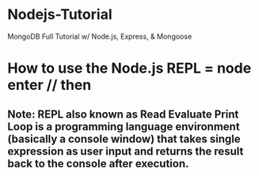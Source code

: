 # Nodejs-Tutorial
MongoDB Full Tutorial w/ Node.js, Express, &amp; Mongoose

# How to use the Node.js REPL = node enter // then 
## Note: REPL also known as Read Evaluate Print Loop is a programming language environment (basically a console window) that takes single expression as user input and returns the result back to the console after execution.
